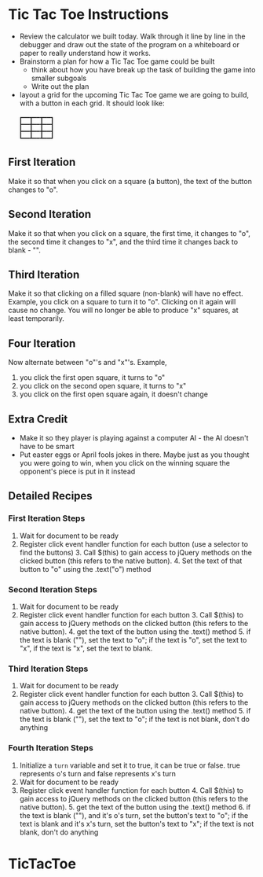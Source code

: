 # Tic Tac Toe Instructions

* Review the calculator we built today. Walk through it line by line in the debugger and draw out the state of the program on a whiteboard or paper to really understand how it works.
* Brainstorm a plan for how a Tic Tac Toe game could be built
  * think about how you have break up the task of building the game into smaller subgoals
  * Write out the plan
* layout a grid for the upcoming Tic Tac Toe game we are going to build, with a button in each grid. It should look like:

```
   ┏━━┳━━┳━━┓
   ┣━━╋━━╋━━┫
   ┣━━╋━━╋━━┫
   ┗━━┻━━┻━━┛
```

## First Iteration

Make it so that when you click on a square (a button), the text of the button changes to "o".

## Second Iteration

Make it so that when you click on a square, the first time, it changes to "o", the second time it changes to "x", and the third time it changes back to blank - "".

## Third Iteration

Make it so that clicking on a filled square (non-blank) will have no effect. Example, you click on a square to turn it to "o". Clicking on it again will cause no change. You will no longer be able to produce "x" squares, at least temporarily.

## Four Iteration

Now alternate between "o"'s and "x"'s. Example,

1. you click the first open square, it turns to "o"
2. you click on the second open square, it turns to "x"
3. you click on the first open square again, it doesn't change

## Extra Credit

* Make it so they player is playing against a computer AI - the AI doesn't have to be smart
* Put easter eggs or April fools jokes in there. Maybe just as you thought you were going to win, when you click on the winning square the opponent's piece is put in it instead

## Detailed Recipes

### First Iteration Steps

1. Wait for document to be ready
  2. Register click event handler function for each button (use a selector to find the buttons)
    3. Call $(this) to gain access to jQuery methods on the clicked button (this refers to the native button).
    4. Set the text of that button to "o" using the .text("o") method

### Second Iteration Steps

1. Wait for document to be ready
  2. Register click event handler function for each button
    3. Call $(this) to gain access to jQuery methods on the clicked button (this refers to the native button).
    4. get the text of the button using the .text() method
    5. if the text is blank (""), set the text to "o"; if the text is "o", set the text to "x", if the text is "x", set the text to blank.

### Third Iteration Steps

1. Wait for document to be ready
  2. Register click event handler function for each button
    3. Call $(this) to gain access to jQuery methods on the clicked button (this refers to the native button).
    4. get the text of the button using the .text() method
    5. if the text is blank (""), set the text to "o"; if the text is not blank, don't do anything

### Fourth Iteration Steps

1. Initialize a `turn` variable and set it to true, it can be true or false. true represents o's turn and false represents x's turn
2. Wait for document to be ready
  3. Register click event handler function for each button
    4. Call $(this) to gain access to jQuery methods on the clicked button (this refers to the native button).
    5. get the text of the button using the .text() method
    6. if the text is blank (""), and it's o's turn, set the button's text to "o"; if the text is blank and it's x's turn, set the button's text to "x"; if the text is not blank, don't do anything
# TicTacToe
